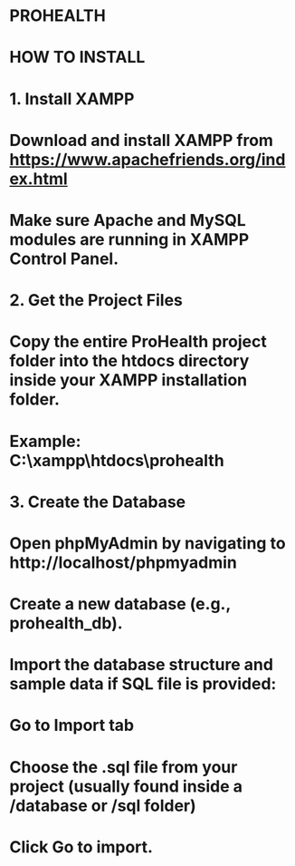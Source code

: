 # PROHEALTH
# HOW TO INSTALL

# 1. Install XAMPP
# Download and install XAMPP from https://www.apachefriends.org/index.html
# Make sure Apache and MySQL modules are running in XAMPP Control Panel.

# 2. Get the Project Files
# Copy the entire ProHealth project folder into the htdocs directory inside your XAMPP installation folder.
# Example: C:\xampp\htdocs\prohealth

# 3. Create the Database
# Open phpMyAdmin by navigating to http://localhost/phpmyadmin

# Create a new database (e.g., prohealth_db).
# Import the database structure and sample data if SQL file is provided:
# Go to Import tab
# Choose the .sql file from your project (usually found inside a /database or /sql folder)
# Click Go to import.

